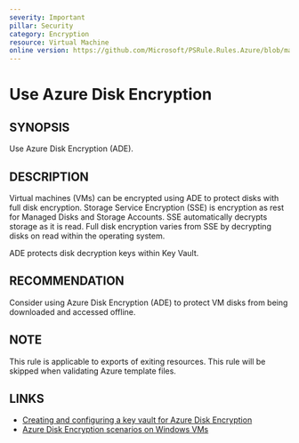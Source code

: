 ```yaml
---
severity: Important
pillar: Security
category: Encryption
resource: Virtual Machine
online version: https://github.com/Microsoft/PSRule.Rules.Azure/blob/main/docs/rules/en/Azure.VM.ADE.md
---
```


# Use Azure Disk Encryption

## SYNOPSIS

Use Azure Disk Encryption (ADE).

## DESCRIPTION

Virtual machines (VMs) can be encrypted using ADE to protect disks with full disk encryption.
Storage Service Encryption (SSE) is encryption as rest for Managed Disks and Storage Accounts.
SSE automatically decrypts storage as it is read.
Full disk encryption varies from SSE by decrypting disks on read within the operating system.

ADE protects disk decryption keys within Key Vault.

## RECOMMENDATION

Consider using Azure Disk Encryption (ADE) to protect VM disks from being downloaded and accessed offline.

## NOTE

This rule is applicable to exports of exiting resources.
This rule will be skipped when validating Azure template files.

## LINKS

- [Creating and configuring a key vault for Azure Disk Encryption](https://docs.microsoft.com/en-us/azure/virtual-machines/windows/disk-encryption-key-vault)
- [Azure Disk Encryption scenarios on Windows VMs](https://docs.microsoft.com/en-us/azure/virtual-machines/windows/disk-encryption-windows)
